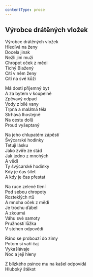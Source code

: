 ```yaml
---
contentType: prose
---
```


## Výrobce drátěných vložek

Výrobce drátěných vložek  
Hledívá na ženy  
Docela jinak  
Nežli jiní muži  
Chropot oček z mědi  
Tichý Blažený  
Cítí v něm ženy  
Cítí na své kůži

Má dosti příjemný byt  
A za bytem v koupelně  
Zpěvavý odpad  
Vody z bílé vany  
Trpná a malátná těla  
Strhává lhostejně  
Na cestu dolů  
Proud vyšeptaný

Na jeho chlupatém zápěstí  
Švýcarské hodinky  
Tetují lásku  
Jako zvíře ze stád  
Jak jedno z mnohých  
A vědí  
Ty švýcarské hodinky  
Kdy je čas šílet  
A kdy je čas přestat

Na ruce zelené tlení  
Pod sebou chropoty  
Rozteklých rtů  
A mnoha oček z mědi  
Je trochu ďábel  
A zkoumá  
Váhu své samoty  
Pružností lůžka  
V stehen odpovědi

Ráno se probouzí do zimy  
Potom si vaří čaj  
Vykašlávaje  
Noc a její hleny

Z blízkého psince mu na kašel odpovídá  
Hluboký štěkot
